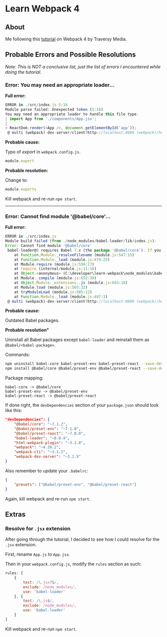 # Learn Webpack 4

## About
Me following this [tutorial](https://www.youtube.com/watch?v=deyxI-6C2u4) on Webpack 4 by Traversy Media.


## Probable Errors and Possible Resolutions
*Note: This is NOT a conclusive list, just the list of errors I encountered while doing the tutorial.*

### Error: You may need an appropriate loader...
**Full error:**
```javascript
ERROR in ./src/index.js 5:16
Module parse failed: Unexpected token (5:16)
You may need an appropriate loader to handle this file type.
| import App from './components/App.jsx';
|
> ReactDom.render(<App />, document.getElementById('app'));
 @ multi (webpack)-dev-server/client?http://localhost:8080 (webpack)/hot/dev-server.js ./src main[2]
```

**Probable cause:**

Typo of *export* in `webpack.config.js`.
```javascript
module.export
```

**Probable resolution:**

Change to:
```javascript
module.exports
```

Kill webpack and re-run `npm start`.

---

### Error: Cannot find module '@babel/core'...
**Full error:**
```javascript
ERROR in ./src/index.js
Module build failed (from ./node_modules/babel-loader/lib/index.js):
Error: Cannot find module '@babel/core'
 babel-loader@8 requires Babel 7.x (the package '@babel/core'). If you'd like to use Babel 6.x ('babel-core'), you should install 'babel-loader@7'.
    at Function.Module._resolveFilename (module.js:547:15)
    at Function.Module._load (module.js:474:25)
    at Module.require (module.js:596:17)
    at require (internal/module.js:11:18)
    at Object.<anonymous> (C:\developer\learn-webpack\node_modules\babel-loader\lib\index.js:10:11)
    at Module._compile (module.js:652:30)
    at Object.Module._extensions..js (module.js:663:10)
    at Module.load (module.js:565:32)
    at tryModuleLoad (module.js:505:12)
    at Function.Module._load (module.js:497:3)
 @ multi (webpack)-dev-server/client?http://localhost:8080 (webpack)/hot/dev-server.js ./src/index.js main[2]
```


**Probable cause:**

Outdated Babel packages.


**Probable resolution"**

Uninstall all Babel packages except `babel-loader` and reinstall them as `@babel/<babel-package>`.

Commands:
```bash
npm uninstall babel-core babel-preset-env babel-preset-react --save-dev
npm install @babel/core @babel/preset-env @babel/preset-react --save-dev
```

Package mapping:
```
babel-core -> @babel/core
babel-preset-env -> @babel/preset-env
babel-preset-react -> @babel/preset-react
```

If done right, the `devDependencies` section of your `package.json` should look like this:
```json
"devDependencies": {
    "@babel/core": "~7.1.2",
    "@babel/preset-env": "~7.1.0",
    "@babel/preset-react": "~7.0.0",
    "babel-loader": "~8.0.4",
    "html-webpack-plugin": "~3.2.0",
    "webpack": "~4.20.2",
    "webpack-cli": "~3.1.2",
    "webpack-dev-server": "~3.1.9"
}
```

Also remember to update your `.babelrc`:
```json
{
    "presets": ["@babel/preset-env", "@babel/preset-react"]
}
```

Again, kill webpack and re-run `npm start`.


## Extras
### Resolve for `.jsx` extension
After going through the tutorial, I decided to see how I could resolve for the `.jsx` extension.

First, rename `App.js` to `App.jsx`.

Then in your `webpack.config.js`, modify the `rules` section as such:
```javascript
rules: [
    {
        test: /\.jsx?$/,
        exclude: /node_modules/,
        use: 'babel-loader'
    }, {
        test: /\.js$/,
        exclude: /node_modules/,
        use: 'babel-loader'
    }
]
```

Kill webpack and re-run `npm start`.
